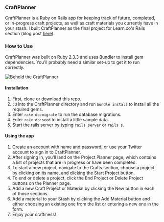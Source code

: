 ### CraftPlanner

CraftPlanner is a Ruby on Rails app for keeping track of future, completed, or in-progress craft projects, as well as craft materials you currently have in your stash. I built CraftPlanner as the final project for Learn.co's Rails section (blog post [here](https://chrissygonzalez.github.io/rails_at_last)).

### How to Use
CraftPlanner was built on Ruby 2.3.3 and uses Bundler to install gem dependencies. You'll probably need a similar set-up to get it to run correctly.

![Behold the CraftPlanner](https://i.imgur.com/8YU3yWB.jpg?1)

#### Installation
1. First, clone or download this repo.
2. `cd` into the CraftPlanner directory and run `bundle install` to install all the required gems.
3. Enter `rake db:migrate` to run the database migrations.
4. Enter `rake db:seed` to install a little sample data.
5. Start the rails server by typing `rails server` or `rails s`.

#### Using the app
1. Create an account with name and password, or use your Twitter account to sign in to CraftPlanner.
2. After signing in, you'll land on the Project Planner page, which contains a list of projects that are in progress or have been completed.
3. To start a new project, navigate to the Crafts section, choose a project by clicking on its name, and clicking the Start Project button.
4. To end or delete a project, click the End Project or Delete Project buttons on the Planner page.
5. Add a new Craft Project or Material by clicking the New button in each of those sections.
6. Add a material to your Stash by clicking the Add Material button and either choosing an existing one from the list or entering a new one in the form.
7. Enjoy your craftiness!